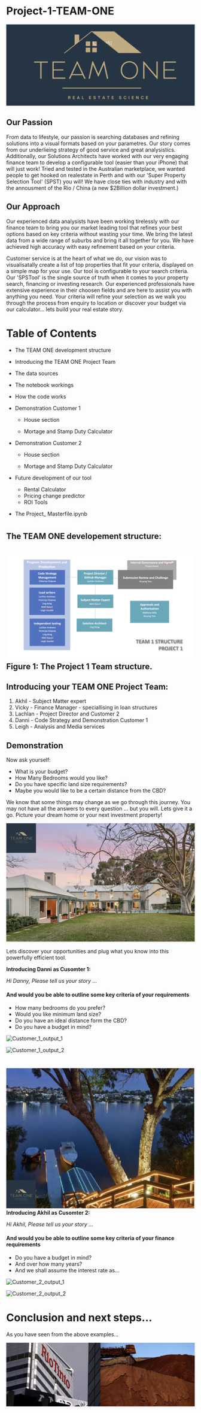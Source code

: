 # Project-1-TEAM-ONE


 ![Perth_waterfront](/TEAM_1_Logo.png)

## Our Passion
From data to lifestyle, our passion is searching databases and refining solutions into a visual formats based on your parametres. Our story comes from our underlieing strategy of good service and great analysistics. Additionally, our Solutions Architects have worked with our very engaging finance team to develop a configurable tool (easier than your iPhone) that will just work! Tried and tested in the Australian marketplace, we wanted people to get hooked on realestate in Perth and with our 'Super Property Selection Tool' (SPST) you will! We have close ties with industry and with the annousment of the Rio / China (a new $2Billion dollar investment.)


## Our Approach
Our experienced data analysists have been working tirelessly with our finance team to bring you our market leading tool that refines your best options based on key criteria without wasting your time. We bring the latest data from a wide range of suburbs and bring it all together for you. We have achieved high accuracy with easy refinement based on your criteria. 

Customer service is at the heart of what we do, our vision was to visualisatally create a list of top properties that fit your criteria, displayed on a simple map for your use. Our tool is configurable to your search criteria. Our 'SPSTool' is the single source of truth when it comes to your property search, financing or investing research. Our experienced professionals have extensive experience in their choosen fields and are here to assist you with anything you need. Your criteria will refine your selection as we walk you through the process from enquiry to location or discover your budget via our calculator... lets build your real estate story.
# #

# Table of Contents
- The TEAM ONE development structure

- Introducing the TEAM ONE Project Team

- The data sources

- The notebook workings

- How the code works

- Demonstration Customer 1

    - House section

    - Mortage and Stamp Duty Calculator

- Demonstration Customer 2

    - House section

    - Mortage and Stamp Duty Calculator

- Future development of our tool

    - Rental Calculator
    - Pricing change predictor
    - ROI Tools


- The Project_ Masterfile.ipynb
#   # 
## The TEAM ONE developement structure:

![TeamStructure](/TEAM_1.png)
Figure 1: The Project 1 Team structure.
   ---   

## Introducing your TEAM ONE Project Team:

1.  Akhil - Subject Matter expert
2.  Vicky - Finance Manager - speciallising in loan structures
3.  Lachlan - Project Director and Customer 2
4.  Danni - Code Strategy and Demonstration Customer 1
5.  Leigh - Analysis and Media services



## Demonstration 

Now ask yourself:
- What is your budget?
- How Many Bedrooms would you like?
- Do you have specific land size requirements?
- Maybe you would like to be a certain distance from the CBD?

We know that some things may change as we go through this journey. You may not have all the answers to every question ... but you will. Lets give it a go. Picture your dream home or your next investment property!

![Perth_1](/TEAM_1_Rural.png)


Lets discover your opportunities and plug what you know  into this powerfully efficient tool.

**Introducing Danni as Cusomter 1:**

*Hi Danny, Please tell us your story ...* 

#### And would you be able to outline some key criteria of your requirements
- How many bedrooms do you prefer?
- Would you like minimum land size?
- Do you have an ideal distance form the CBD?
- Do you have a budget in mind?

![Customer_1_output_1](/Customer_1.png)

![Customer_1_output_2](/Customer_1_map.png)
#  #
![TEAM_1_Ocean_views](/TEAM_1_Ocean.png)
**Introducing Akhil as Cusomter 2:**

*Hi Akhil, Please tell us your story ...* 

#### And would you be able to outline some key criteria of your finance requirements

- Do you have a budget in mind?
- And over how many years?
- And we shall assume the interest rate as...


![Customer_2_output_1](/Customer_2.png)

![Customer_2_output_2](/Customer_2_map.png)

# Conclusion and next steps...
As you have seen from the above examples...

![Rio_Edit](Rio_Edit.png)
